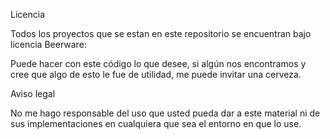Licencia

Todos los proyectos que se estan en este repositorio se encuentran bajo licencia Beerware:

Puede hacer con este código lo que desee, si algún nos encontramos y cree que algo de esto
le fue de utilidad, me puede invitar una cerveza.

Aviso legal

No me hago responsable del uso que usted pueda dar a este material ni de sus implementaciones
en cualquiera que sea el entorno en que lo use.
